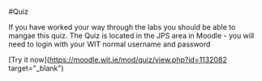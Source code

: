 #Quiz

If you have worked your way through the labs you should be able to mangae this quiz. The Quiz is located in the JPS area in Moodle - you will need to login with your WIT normal username and password

[Try it now](https://moodle.wit.ie/mod/quiz/view.php?id=1132082 target="_blank")